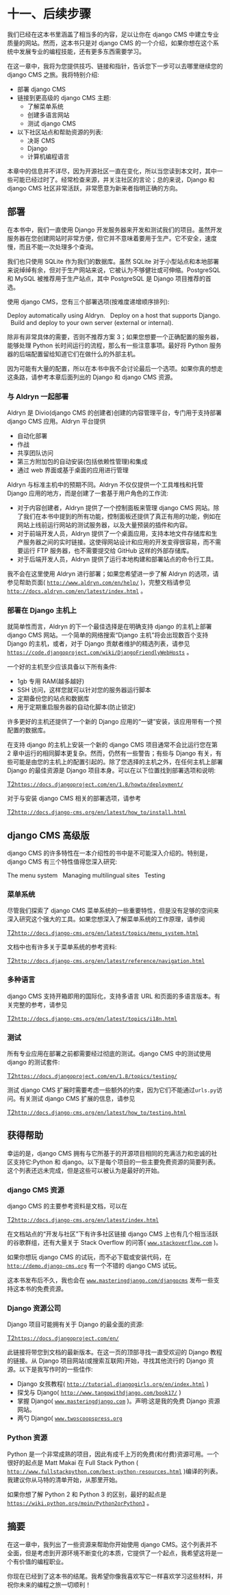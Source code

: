 # 十一、后续步骤

我们已经在这本书里涵盖了相当多的内容，足以让你在 django CMS 中建立专业质量的网站。然而，这本书只是对 django CMS 的一个介绍，如果你想在这个系统中发展专业的编程技能，还有更多东西需要学习。

在这一章中，我将为您提供技巧、链接和指针，告诉您下一步可以去哪里继续您的 django CMS 之旅。我将特别介绍:

*   部署 django CMS
*   链接到更高级的 django CMS 主题:
    *   了解菜单系统
    *   创建多语言网站
    *   测试 django CMS
*   以下社区站点和帮助资源的列表:
    *   决哥 CMS
    *   Django
    *   计算机编程语言

本章中的信息并不详尽，因为开源社区一直在变化，所以当您读到本文时，其中一些可能已经过时了。经常检查来源，并关注社区的言论；总的来说，Django 和 django CMS 社区非常活跃，非常愿意为新来者指明正确的方向。

## 部署

在本书中，我们一直使用 Django 开发服务器来开发和测试我们的项目。虽然开发服务器在您创建网站时非常方便，但它并不意味着要用于生产。它不安全，速度慢，而且不能一次处理多个查询。

我们也只使用 SQLite 作为我们的数据库。虽然 SQLite 对于小型站点和本地部署来说绰绰有余，但对于生产网站来说，它被认为不够健壮或可伸缩。PostgreSQL 和 MySQL 被推荐用于生产站点，其中 PostgreSQL 是 Django 项目推荐的首选。

使用 django CMS，您有三个部署选项(按难度递增顺序排列):

Deploy automatically using Aldryn.   Deploy on a host that supports Django.   Build and deploy to your own server (external or internal).  

除非有非常具体的需要，否则不推荐方案 3；如果您想要一个正确配置的服务器，能够处理 Python 长时间运行的流程，那么有一些注意事项。最好将 Python 服务器的后端配置留给知道它们在做什么的外部主机。

因为可能有大量的配置，所以在本书中我不会讨论最后一个选项。如果你真的想走这条路，请参考本章后面列出的 Django 和 django CMS 资源。

### 与 Aldryn 一起部署

Aldryn 是 Divio(django CMS 的创建者)创建的内容管理平台，专门用于支持部署 django CMS 应用。Aldryn 平台提供

*   自动化部署
*   作战
*   共享团队访问
*   第三方附加包的自动安装(包括依赖性管理)和集成
*   通过 web 界面或基于桌面的应用进行管理

Aldryn 与标准主机中的预期不同。Aldryn 不仅仅提供一个工具堆栈和托管 Django 应用的地方，而是创建了一套基于用户角色的工作流:

*   对于内容创建者，Aldryn 提供了一个控制面板来管理 django CMS 网站。除了我们在本书中提到的所有功能，控制面板还提供了真正有用的功能，例如在网站上线前运行网站的测试服务器，以及大量预装的插件和内容。
*   对于前端开发人员，Aldryn 提供了一个桌面应用，支持本地文件存储库和生产服务器之间的实时链接。这使得网站设计和应用的开发变得很容易，而不需要运行 FTP 服务器，也不需要提交给 GitHub 这样的外部存储库。
*   对于后端开发人员，Aldryn 提供了运行本地构建和部署站点的命令行工具。

我不会在这里使用 Aldryn 进行部署；如果您希望进一步了解 Aldryn 的选项，请参见帮助页面( [`http://www.aldryn.com/en/help/`](http://www.aldryn.com/en/help/) )，完整文档请参见 [`http://docs.aldryn.com/en/latest/index.html`](http://docs.aldryn.com/en/latest/index.html) 。

### 部署在 Django 主机上

就简单性而言，Aldryn 的下一个最佳选择是在明确支持 django 的主机上部署 django CMS 网站。一个简单的网络搜索“Django 主机”将会出现数百个支持 Django 的主机，或者，对于 Django 贡献者维护的精选列表，请参见 [`https://code.djangoproject.com/wiki/DjangoFriendlyWebHosts`](https://code.djangoproject.com/wiki/DjangoFriendlyWebHosts) 。

一个好的主机至少应该具备以下所有条件:

*   1gb 专用 RAM(越多越好)
*   SSH 访问，这样您就可以针对您的服务器运行脚本
*   定期备份您的站点和数据库
*   用于定期重启服务器的自动化脚本(防止锁定)

许多更好的主机还提供了一个新的 Django 应用的“一键”安装，该应用带有一个预配置的数据库。

在支持 django 的主机上安装一个新的 django CMS 项目通常不会比运行您在第 2 章中运行的相同脚本更复杂。然而，仍然有一些警告；有些与 Django 有关，有些可能是由您的主机上的配置引起的。除了您选择的主机之外，在任何主机上部署 Django 的最佳资源是 Django 项目本身。可以在以下位置找到部署选项和说明:

[T2`https://docs.djangoproject.com/en/1.8/howto/deployment/`](https://docs.djangoproject.com/en/1.8/howto/deployment/)

对于与安装 django CMS 相关的部署选项，请参考

[T2`http://docs.django-cms.org/en/latest/how_to/install.html`](http://docs.django-cms.org/en/latest/how_to/install.html)

## django CMS 高级版

django CMS 的许多特性在一本介绍性的书中是不可能深入介绍的。特别是，django CMS 有三个特性值得您深入研究:

The menu system   Managing multilingual sites   Testing  

### 菜单系统

尽管我们探索了 django CMS 菜单系统的一些重要特性，但是没有足够的空间来深入研究这个强大的工具。如果您想深入了解菜单系统的工作原理，请参阅

[T2`http://docs.django-cms.org/en/latest/topics/menu_system.html`](http://docs.django-cms.org/en/latest/topics/menu_system.html)

文档中也有许多关于菜单系统的参考资料:

[T2`http://docs.django-cms.org/en/latest/reference/navigation.html`](http://docs.django-cms.org/en/latest/reference/navigation.html)

### 多种语言

django CMS 支持开箱即用的国际化，支持多语言 URL 和页面的多语言版本。有关完整的参考，请参见

[T2`http://docs.django-cms.org/en/latest/topics/i18n.html`](http://docs.django-cms.org/en/latest/topics/i18n.html)

### 测试

所有专业应用在部署之前都需要经过彻底的测试。django CMS 中的测试使用 django 的测试套件:

[T2`https://docs.djangoproject.com/en/1.8/topics/testing/`](https://docs.djangoproject.com/en/1.8/topics/testing/)

测试 django CMS 扩展时需要考虑一些额外的约束，因为它们不能通过`urls.py`访问。有关测试 django CMS 扩展的信息，请参见

[T2`http://docs.django-cms.org/en/latest/how_to/testing.html`](http://docs.django-cms.org/en/latest/how_to/testing.html)

## 获得帮助

幸运的是，django CMS 拥有与它所基于的开源项目相同的充满活力和忠诚的社区支持它:Python 和 django。以下是每个项目的一些主要免费资源的简要列表。这个列表还远未完成，但是这些可以被认为是最好的开始。

### django CMS 资源

django CMS 的主要参考资料是文档，可以在

[T2`http://docs.django-cms.org/en/latest/index.html`](http://docs.django-cms.org/en/latest/index.html)

在文档站点的“开发与社区”下有许多社区链接 django CMS 上也有几个相当活跃的谷歌群组，还有大量关于 Stack Overflow 的问答( [`www.stackoverflow.com`](http://www.stackoverflow.com/) )。

如果你想玩 django CMS 的试玩，而不必下载或安装代码，在 [`http://demo.django-cms.org`](http://demo.django-cms.org/) 有一个不错的 django CMS 试玩。

这本书发布后不久，我也会在 [`www.masteringdjango.com/djangocms`](http://www.masteringdjango.com/djangocms) 发布一些支持这本书的免费资源。

### Django 资源公司

Django 项目可能拥有关于 Django 的最全面的资源:

[T2`https://docs.djangoproject.com/en/`](https://docs.djangoproject.com/en/)

此链接将带您到文档的最新版本。在这一页的顶部寻找一直受欢迎的 Django 教程的链接。从 Django 项目网站(或搜索互联网)开始，寻找其他流行的 Django 资源。以下是我写作时的一些佳作:

*   Django 女孩教程( [`http://tutorial.djangogirls.org/en/index.html`](http://tutorial.djangogirls.org/en/index.html) )
*   探戈与 Django( [`http://www.tangowithdjango.com/book17/`](http://www.tangowithdjango.com/book17/) )
*   掌握 Django( [`www.masteringdjango.com`](http://www.masteringdjango.com/) )。声明:这是我的免费 Django 资源网站。
*   两勺 Django( [`www.twoscoopspress.org`](http://www.twoscoopspress.org/)

### Python 资源

Python 是一个非常成熟的项目，因此有成千上万的免费(和付费)资源可用。一个很好的起点是 Matt Makai 在 Full Stack Python ( [`http://www.fullstackpython.com/best-python-resources.html`](http://www.fullstackpython.com/best-python-resources.html) )编译的列表。我建议你从马特的清单开始，从那里开始。

如果你想了解 Python 2 和 Python 3 的区别，最好的起点是 [`https://wiki.python.org/moin/Python2orPython3`](https://wiki.python.org/moin/Python2orPython3) 。

## 摘要

在这一章中，我列出了一些资源来帮助你开始使用 django CMS。这个列表并不全面，但是考虑到开源环境不断变化的本质，它提供了一个起点，我希望这将是一个有价值的编程职业。

你现在已经到了这本书的结尾。我希望你像我喜欢写它一样喜欢学习这些材料，并祝你未来的编程之旅一切顺利！